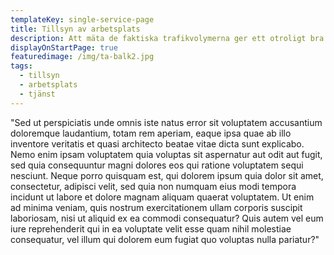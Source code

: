 ```yaml
---
templateKey: single-service-page
title: Tillsyn av arbetsplats
description: Att mäta de faktiska trafikvolymerna ger ett otroligt bra underlag för både planerare och beställare om vilka förutsättningar som råder på platsen. Underlaget kan komma väl till hands vid samordning, säkerhetsfrågor och även arbetsmiljörelaterade diskussioner.  Mätningar kan med fördel även ske under arbetets gång för att se hur regelefterlevnad efterföljs samt vilka åtgärder som kan behövas. Vi hjälper er med tillförlitliga trafikmätningar för alla trafikslag samt analyserar och sammanställer resultatet åt er.
displayOnStartPage: true
featuredimage: /img/ta-balk2.jpg
tags:
  - tillsyn
  - arbetsplats
  - tjänst
---
```

"Sed ut perspiciatis unde omnis iste natus error sit voluptatem accusantium doloremque laudantium, totam rem aperiam, eaque ipsa quae ab illo inventore veritatis et quasi architecto beatae vitae dicta sunt explicabo. Nemo enim ipsam voluptatem quia voluptas sit aspernatur aut odit aut fugit, sed quia consequuntur magni dolores eos qui ratione voluptatem sequi nesciunt. Neque porro quisquam est, qui dolorem ipsum quia dolor sit amet, consectetur, adipisci velit, sed quia non numquam eius modi tempora incidunt ut labore et dolore magnam aliquam quaerat voluptatem. Ut enim ad minima veniam, quis nostrum exercitationem ullam corporis suscipit laboriosam, nisi ut aliquid ex ea commodi consequatur? Quis autem vel eum iure reprehenderit qui in ea voluptate velit esse quam nihil molestiae consequatur, vel illum qui dolorem eum fugiat quo voluptas nulla pariatur?"